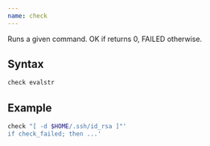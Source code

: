 ```yaml
---
name: check
---
```

Runs a given command. OK if returns 0, FAILED otherwise.

## Syntax

```bash
check evalstr
```

## Example

```bash
check "[ -d $HOME/.ssh/id_rsa ]"'
if check_failed; then ...'
```